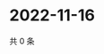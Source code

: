 # 2022-11-16

共 0 条

<!-- BEGIN WEIBO -->
<!-- 最后更新时间 Wed Nov 16 2022 05:01:06 GMT+0800 (China Standard Time) -->

<!-- END WEIBO -->
